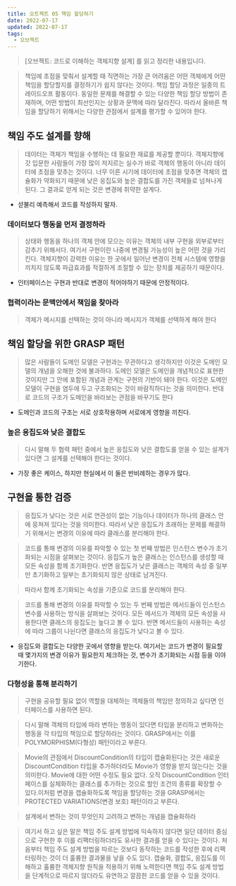 ```yaml
---
title: 오트젝트 05 책임 할당하기
date: 2022-07-17
updated: 2022-07-17
tags:
  - 오브젝트
---
```


> [오브젝트: 코드로 이해하는 객체지향 설계] 를 읽고 정리한 내용입니다.


> 책임에 초점을 맞춰서 설계할 때 직면하는 가장 큰 어려움은 어떤 객체에게 어떤 책임을 할당할지를 결정하기가 쉽지 않다는 것이다.
책임 할당 과정은 일종의 트레이드오프 활동이다.
동일한 문제를 해결할 수 있는 다양한 책임 할당 방법이 존재하며, 어떤 방법이 최선인지는 상황과 문맥에 따라 달라진다.
따라서 올바른 책임을 할당하기 위해서는 다양한 관점에서 설계를 평가할 수 있어야 한다.




## 책임 주도 설계를 향해

> 데이터는 객체가 책임을 수행하는 데 필요한 재료를 제공할 뿐이다. 객체지향에 갓 입문한 사람들이 가장 많이 저지르는 실수가 바로 객체의 행동이 아니라 데이터에 초점을 맞추는 것이다. 너무 이른 시기에 데이터에 초점을 맞추면 객체의 캡슐화가 약화되기 때문에 낮은 응집도와 높은 결합도를 가진 객체들로 넘쳐나게 된다. 그 결과로 얻게 되는 것은 변경에 취약한 설계다.

- 섣불리 예측해서 코드를 작성하지 말자.


### 데이터보다 행동을 먼저 결정하라

> 상태와 행동을 하나의 객체 안에 모으는 이유는 객체의 내부 구현을 외부로부터 감추기 위해서다. 여기서 구현이란 나중에 변경될 가능성이 높은 어떤 것을 가리킨다. 객체지향이 강력한 이유는 한 곳에서 일어난 변경이 전체 시스템에 영향을 끼치지 않도록 파급효과를 적절하게 조절할 수 있는 장치를 제공하기 때문이다.

- 인터페이스는 구현과 반대로 변경이 적어야하기 때문에 안정적이다.

### 협력이라는 문맥안에서 책임을 찾아라

> 객체가 메시지를 선택하는 것이 아니라 메시지가 객체를 선택하게 해야 한다


## 책임 할당을 위한 GRASP 패턴

> 많은 사람들이 도메인 모델은 구현과는 무관하다고 생각하지만 이것은 도메인 모델의 개념을 오해한 것에 불과하다. 도메인 모델은 도메인을 개념적으로 표현한 것이지만 그 안에 포함된 개념과 관계는 구현의 기반이 돼야 한다. 이것은 도메인 모델이 구현을 염두에 두고 구조화되는 것이 바람직하다는 것을 의미한다. 반대로 코드의 구조가 도메인을 바라보는 관점을 바꾸기도 한다

- 도메인과 코드의 구조는 서로 상호작용하며 서로에게 영향을 끼친다.

### 높은 응집도와 낮은 결합도

> 다시 말해 두 협력 패턴 중에서 높은 응집도와 낮은 결합도를 얻을 수 있는 설계가 있다면 그 설계를 선택해야 한다는 것이다.

- 가장 좋은 케이스, 하지만 현실에서 이 둘은 반비례하는 경우가 많다.


## 구현을 통한 검증

> 응집도가 낮다는 것은 서로 연관성이 없는 기능이나 데이터가 하나의 클래스 안에 뭉쳐져 있다는 것을 의미한다. 따라서 낮은 응집도가 초래하는 문제를 해결하기 위해서는 변경의 이유에 따라 클래스를 분리해야 한다.

> 코드를 통해 변경의 이유를 파악할 수 있는 첫 번째 방법은 인스턴스 변수가 초기화되는 시점을 살펴보는 것이다. 응집도가 높은 클래스는 인스턴스를 생성할 때 모든 속성을 함께 초기화한다. 반면 응집도가 낮은 클래스는 객체의 속성 중 일부만 초기화하고 일부는 초기화되지 않은 상태로 남겨진다.

> 따라서 함께 초기화되는 속성을 기준으로 코드를 분리해야 한다.

> 코드를 통해 변경의 이유를 파악할 수 있는 두 번째 방법은 메서드들이 인스턴스 변수를 사용하는 방식을 살펴보는 것이다. 모든 메서드가 객체의 모든 속성을 사용한다면 클래스의 응집도는 높다고 볼 수 있다. 반면 메서드들이 사용하는 속성에 따라 그룹이 나뉜다면 클래스의 응집도가 낮다고 볼 수 있다.

- 응집도와 결합도는 다양한 곳에서 영향을 받는다. 여기서는 코드가 변경이 필요할 때 몇가지의 변경 이유가 필요한지 체크하는 것, 변수가 초기화되는 시점 등을 이야기한다.


### 다형성을 통해 분리하기

> 구현을 공유할 필요 없이 역할을 대체하는 객체들의 책임만 정의하고 싶다면 인터페이스를 사용하면 된다.

> 다시 말해 객체의 타입에 따라 변하는 행동이 있다면 타입을 분리하고 변화하는 행동을 각 타입의 책임으로 할당하라는 것이다. GRASP에서는 이를 POLYMORPHISM(다형성) 패턴이라고 부른다.

> Movie의 관점에서 DiscountCondition의 타입이 캡슐화된다는 것은 새로운 DiscountCondition 타입을 추가하더라도 Movie가 영향을 받지 않는다는 것을 의미한다. Movie에 대한 어떤 수정도 필요 없다. 오직 DiscountCondition 인터페이스를 실체화하는 클래스를 추가하는 것으로 할인 조건의 종류를 확장할 수 있다.이처럼 변경을 캡슐화하도록 책임을 할당하는 것을 GRASP에서는 PROTECTED VARIATIONS(변경 보호) 패턴이라고 부른다.

> 설계에서 변하는 것이 무엇인지 고려하고 변하는 개념을 캡슐화하라


> 여기서 하고 싶은 말은 책임 주도 설계 방법에 익숙하지 않다면 일단 데이터 중심으로 구현한 후 이를 리팩터링하더라도 유사한 결과를 얻을 수 있다는 것이다. 처음부터 책임 주도 설계 방법을 따르는 것보다 동작하는 코드를 작성한 후에 리팩터링하는 것이 더 훌륭한 결과물을 낳을 수도 있다. 캡슐화, 결합도, 응집도를 이해하고 훌륭한 객체지향 원칙을 적용하기 위해 노력한다면 책임 주도 설계 방법을 단계적으로 따르지 않더라도 유연하고 깔끔한 코드를 얻을 수 있을 것이다.
